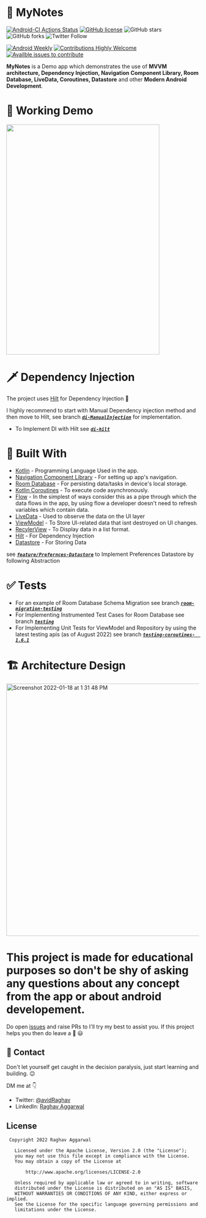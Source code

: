 # :pencil: MyNotes
[![Android-CI Actions Status](https://github.com/avidraghav/MyNotes/workflows/Android-CI/badge.svg)](https://github.com/avidraghav/MyNotes/actions)
[![GitHub license](https://img.shields.io/badge/License-Apache-blue.svg)](LICENSE)
![GitHub stars](https://img.shields.io/github/stars/avidraghav/MyNotes?style=social)
![GitHub forks](https://img.shields.io/github/forks/avidraghav/MyNotes?style=social)
![Twitter Follow](https://img.shields.io/twitter/follow/avidRaghav?label=Follow&style=social)

[![Android Weekly](https://img.shields.io/badge/Android%20Weekly-%23515-blue)](https://androidweekly.net/issues/issue-515)
[![Contributions Highly Welcome](https://img.shields.io/badge/contributions-welcome-brightgreen.svg?style=flat)](https://github.com/avidraghav/MyNotes/issues)
[![Availble issues to contribute](https://img.shields.io/github/issues/avidRaghav/MyNotes?style=social)](https://github.com/avidraghav/MyNotes/issues)




**MyNotes** is a Demo app which demonstrates the use of **MVVM architecture, Dependency Injection, Navigation Component Library, Room Database, LiveData, Coroutines, Datastore** and other **Modern Android Development**. 

# :movie_camera: Working Demo
<img src="https://user-images.githubusercontent.com/49483235/158948517-970c6250-51b6-43a1-85ac-563090295f1b.gif" width="400" height="600">

# 🗡️ Dependency Injection
The project uses [Hilt](https://developer.android.com/training/dependency-injection/hilt-android) for Dependency Injection :syringe: 

I highly recommend to start with Manual Dependency injection method and then move to Hilt, see branch [***`di-ManualInjection`***](https://github.com/avidraghav/MyNotes/tree/di-ManualInjection) for implementation.

- To Implement DI with Hilt see  [***`di-hilt`***](https://github.com/avidraghav/MyNotes/tree/di-hilt)
# :wrench: Built With
- [Kotlin](https://kotlinlang.org/) - Programming Language Used in the app.
- [Navigation Component Library](https://developer.android.com/guide/navigation) - For setting up app's navigation.
- [Room Database](https://developer.android.com/training/data-storage/room) - For persisting data/tasks in device's local storage.
- [Kotlin Coroutines](https://kotlinlang.org/docs/coroutines-overview.html) - To execute code asynchronously.
- [Flow](https://kotlinlang.org/docs/reference/coroutines/flow.html) - In the simplest of ways consider this as a pipe through which the data flows in the app, by using flow
   a developer doesn't need to refresh variables which contain data.  
- [LiveData](https://developer.android.com/topic/libraries/architecture/livedata) - Used to observe the data on the UI layer
- [ViewModel](https://developer.android.com/topic/libraries/architecture/viewmodel) - To Store UI-related data that isnt destroyed on UI changes.
- [RecylerView](https://developer.android.com/guide/topics/ui/layout/recyclerview) - To Display data in a list format.
- [Hilt](https://developer.android.com/training/dependency-injection/hilt-android) - For Dependency Injection
- [Datastore](https://developer.android.com/topic/libraries/architecture/datastore) - For Storing Data

 see [***`feature/Prefernces-Datastore`***](https://github.com/avidraghav/MyNotes/tree/feature/Prefernces-Datastore) to Implement Preferences Datastore by following Abstraction


# :white_check_mark: Tests
- For an example of Room Database Schema Migration see branch [***`room-migration-testing`***](https://github.com/avidraghav/MyNotes/tree/room-migration-testing)
- For Implementing Instrumented Test Cases for Room Database see branch [***`testing`***](https://github.com/avidraghav/MyNotes/tree/testing)
- For Implementing Unit Tests for ViewModel and Repository by using the latest testing apis (as of August 2022) see branch [***`testing-coroutines-  1.6.1`***](https://github.com/avidraghav/MyNotes/tree/testing-coroutines-1.6.1)

# 🏗️ Architecture Design


<img width="658" alt="Screenshot 2022-01-18 at 1 31 48 PM" src="https://user-images.githubusercontent.com/49483235/149895306-79dd64bb-7629-42f3-97dd-1796f4a65b40.png">

# This project is made for educational purposes so don't be shy of asking any questions about any concept from the app or about android developement. 
Do open <a href ="https://github.com/avidraghav/MVVM-TodoApp/issues" target="_blank">issues</a>
  and raise PRs to I'll try my best to assist you. If this project helps you then do leave a 🌟 :smiley:

## 📩 Contact

Don't let yourself get caught in the decision paralysis, just start learning and building. 😉

DM me at 👇

* Twitter: <a href="https://twitter.com/avidRaghav" target="_blank">@avidRaghav</a>
* LinkedIn: <a href="https://www.linkedin.com/in/avidraghav/">Raghav Aggarwal</a>

## License

```
 Copyright 2022 Raghav Aggarwal

   Licensed under the Apache License, Version 2.0 (the "License");
   you may not use this file except in compliance with the License.
   You may obtain a copy of the License at

       http://www.apache.org/licenses/LICENSE-2.0

   Unless required by applicable law or agreed to in writing, software
   distributed under the License is distributed on an "AS IS" BASIS,
   WITHOUT WARRANTIES OR CONDITIONS OF ANY KIND, either express or implied.
   See the License for the specific language governing permissions and
   limitations under the License.
```
